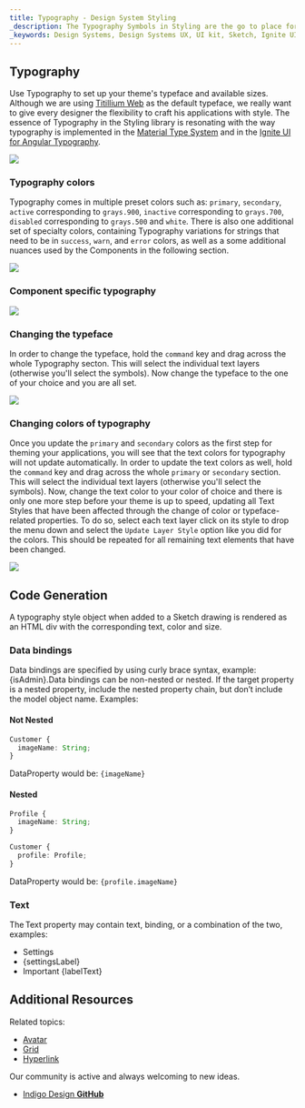 ```yaml
---
title: Typography - Design System Styling
_description: The Typography Symbols in Styling are the go to place for setting up the font-related aspects of a theme in Indigo Design.
_keywords: Design Systems, Design Systems UX, UI kit, Sketch, Ignite UI for Angular, Sketch to Angular, Sketch to Angular, Angular, Angular Design System, Export code from Sketch, Design Kits for Angular, Sketch HTML, Sketch to HTML, Sketch UI kits
---
```


## Typography

Use Typography to set up your theme's typeface and available sizes. Although we are using [Titillium Web](https://fonts.google.com/specimen/Titillium+Web) as the default typeface, we really want to give every designer the flexibility to craft his applications with style. The essence of Typography in the Styling library is resonating with the way typography is implemented in the [Material Type System](https://material.io/design/typography/the-type-system.html#type-scale) and in the [Ignite UI for Angular Typography](https://www.infragistics.com/products/ignite-ui-angular/angular/components/themes/typography.html).

<img src="../images/typography_default.png" srcset="../images/typography_default@2x.png 2x" />

### Typography colors

Typography comes in multiple preset colors such as: `primary`, `secondary`, `active` corresponding to `grays.900`, `inactive` corresponding to `grays.700`, `disabled` corresponding to `grays.500` and `white`. There is also one additional set of specialty colors, containing Typography variations for strings that need to be in `success`, `warn`, and `error` colors, as well as a some additional nuances used by the Components in the following section.

<img src="../images/typography_colors.png" srcset="../images/typography_colors@2x.png 2x" />

### Component specific typography

<img src="../images/typography_specific.png" srcset="../images/typography_specific@2x.png 2x" />

### Changing the typeface

In order to change the typeface, hold the `command` key and drag across the whole Typography secton. This will select the individual text layers (otherwise you'll select the symbols). Now change the typeface to the one of your choice and you are all set.

<img src="../images/typography_typeface.png" srcset="../images/typography_typeface@2x.png 2x" />

### Changing colors of typography

Once you update the `primary` and `secondary` colors as the first step for theming your applications, you will see that the text colors for typography will not update automatically. In order to update the text colors as well, hold the `command` key and drag across the whole `primary` or `secondary` section. This will select the individual text layers (otherwise you'll select the symbols). Now, change the text color to your color of choice and there is only one more step before your theme is up to speed, updating all Text Styles that have been affected through the change of color or typeface-related properties. To do so, select each text layer click on its style to drop the menu down and select the `Update Layer Style` option like you did for the colors. This should be repeated for all remaining text elements that have been changed.

<img src="../images/typography_primary.png" srcset="../images/typography_primary@2x.png 2x" />

## Code Generation

A typography style object when added to a Sketch drawing is rendered as an HTML div with the corresponding text, color and size.

### Data bindings

Data bindings are specified by using curly brace syntax, example: {isAdmin}.Data bindings can be non-nested or nested. If the target property is a nested property, include the nested property chain, but don’t include the model object name. Examples:

#### Not Nested

```typescript
Customer {
  imageName: String;
}
```

DataProperty would be: `{imageName}`

#### Nested

```typescript
Profile {
  imageName: String;
}

Customer {
  profile: Profile;
}
```

DataProperty would be: `{profile.imageName}`

### Text

The Text property may contain text, binding, or a combination of the two, examples:

- Settings
- {settingsLabel}
- Important {labelText}

## Additional Resources

Related topics:

- [Avatar](../components/avatar.md)
- [Grid](../components/grid.md)
- [Hyperlink](../components/hyperlink.md)
  <div class="divider--half"></div>

Our community is active and always welcoming to new ideas.

- [Indigo Design **GitHub**](https://github.com/IgniteUI/design-system-docfx)
